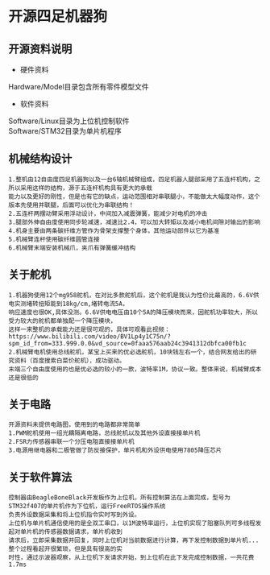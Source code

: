 # 开源四足机器狗
## 开源资料说明
* 硬件资料

Hardware/Model目录包含所有零件模型文件
* 软件资料

Software/Linux目录为上位机控制软件  
Software/STM32目录为单片机程序

## 机械结构设计

    1.整机由12自由度四足机器狗以及一台6轴机械臂组成，四足机器人腿部采用了五连杆机构，之所以采用这样的结构，源于五连杆机构具有更大的承载  
    能力以及更好的刚性，但是也有它的缺点，运动范围相对串联腿小，不能做太大幅度动作，这个版本先使用并联腿，后面可以优化为串联结构！        
    2.五连杆两摆动臂采用浮动设计，中间加入减震弹簧，能减少对电机的冲击  
    3.腿部外伸自由度使用同步轮减速，减速比2.4，可以加大转矩以及减小电机间隙对输出的影响
    4.机身主要由两条碳纤维方管作为骨架支撑整个身体，其他运动部件以它为基准
    5.机械臂连杆使用碳纤维圆管连接
    6.机械臂末端安装机械爪，夹爪有弹簧缓冲结构  
## 关于舵机  

    1.机器狗使用12个mg958舵机，在对比多款舵机后，这个舵机是我认为性价比最高的，6.6V供电实测堵转扭矩能到18kg/cm,堵转电流5A，  
    响应速度也很OK,具体没测。6.6V供电电压由10个5A的降压模块而来，因舵机功率较大，所以受力较大的舵机都单独配一个降压模块，  
    这样一来整机的承载能力还是很可观的，具体可观看此视频：https://www.bilibili.com/video/BV1Lp4y1C75n/?spm_id_from=333.999.0.0&vd_source=0faaa576aab24c3941312dbfca00fb1c
    2.机械臂电机使用总线舵机，某宝上买来的优必选舵机，10块钱左右一个，结合网友给出的研究资料（百度搜索白菜价舵机），成功驱动。  
    末端三个自由度使用的也是优必选的较小的一款，波特率1M，协议一致。整体来说，机械臂成本还是很低的
    
## 关于电路  
    开源资料未提供电路图，使用到的电路都非常简单  
    1.PWM舵机使用一组光耦隔离电路，总线舵机以及其他外设直接接单片机  
    2.FSR力传感器串联一个分压电阻直接接单片机  
    3.电源用继电器和二极管做了防反接保护，单片机和外设供电使用7805降压芯片  
 
## 关于软件算法  
    控制器由BeagleBoneBlack开发板作为上位机，所有控制算法在上面完成，型号为STM32f407的单片机作为下位机，运行FreeRTOS操作系统
    负责外设数据采集和将上位机指令实时写到外设。  
    上位机与单片机通信使用的是全双工串口，以1M波特率运行，上位机实现了阻塞队列可多线程发起对单片机的传感器数据请求，单片机收到  
    请求后，立即采集数据并回复，同时上位机对当前数据进行计算，再下发控制数据到单片机... 整个过程看起开很繁琐，但是具有很高的实  
    时性，通过示波器观察，从上位机下发请求开始，到上位机在此下发完成控制数据，一共花费1.7ms
